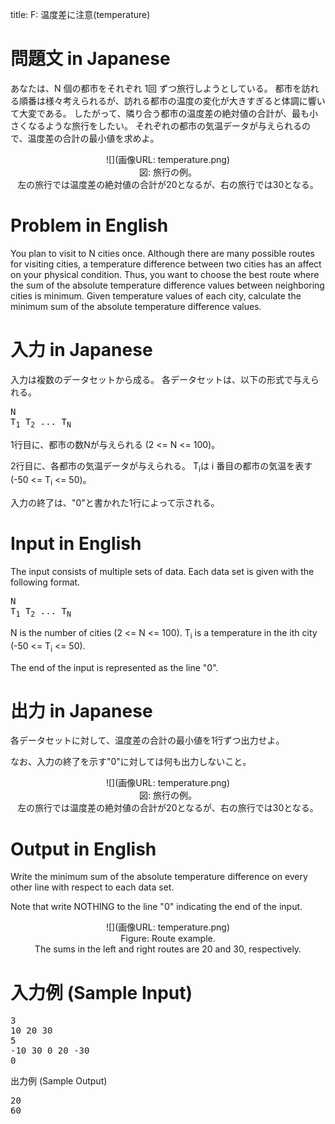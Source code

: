 title: F: 温度差に注意(temperature)

問題文 in Japanese
==
あなたは、N 個の都市をそれぞれ 1回 ずつ旅行しようとしている。
都市を訪れる順番は様々考えられるが、訪れる都市の温度の変化が大きすぎると体調に響いて大変である。
したがって、隣り合う都市の温度差の絶対値の合計が、最も小さくなるような旅行をしたい。
それぞれの都市の気温データが与えられるので、温度差の合計の最小値を求めよ。

<center>
![](画像URL: temperature.png)
<br>
図: 旅行の例。<br>
左の旅行では温度差の絶対値の合計が20となるが、右の旅行では30となる。
</center>

Problem in English
==
You plan to visit to N cities once.
Although there are many possible routes for visiting cities, a temperature difference between two cities has an affect on your physical condition.
Thus, you want to choose the best route where the sum of the absolute temperature difference values between neighboring cities is minimum.
Given temperature values of each city, calculate the minimum sum of the absolute temperature difference values.

入力 in Japanese
==
入力は複数のデータセットから成る。
各データセットは、以下の形式で与えられる。

<pre>
N
T<sub>1</sub> T<sub>2</sub> ... T<sub>N</sub>
</pre>

1行目に、都市の数Nが与えられる (2 <= N <= 100)。

2行目に、各都市の気温データが与えられる。
T<sub>i</sub>は i 番目の都市の気温を表す (-50 <= T<sub>i</sub> <= 50)。

入力の終了は、"0"と書かれた1行によって示される。

Input in English
==
The input consists of multiple sets of data.
Each data set is given with the following format.

<pre>
N
T<sub>1</sub> T<sub>2</sub> ... T<sub>N</sub>
</pre>

N is the number of cities (2 <= N <= 100).
T<sub>i</sub> is a temperature in the ith city (-50 <= T<sub>i</sub> <= 50).

The end of the input is represented as the line "0".

出力 in Japanese
==
各データセットに対して、温度差の合計の最小値を1行ずつ出力せよ。

なお、入力の終了を示す"0"に対しては何も出力しないこと。

<center>
![](画像URL: temperature.png)
<br>
図: 旅行の例。<br>
左の旅行では温度差の絶対値の合計が20となるが、右の旅行では30となる。
</center>

Output in English
==
Write the minimum sum of the absolute temperature difference on every other line with respect to each data set.

Note that write NOTHING to the line "0" indicating the end of the input.

<center>
![](画像URL: temperature.png)
<br>
Figure: Route example.<br>
The sums in the left and right routes are 20 and 30, respectively.
</center>

入力例 (Sample Input)
==
<pre>
3
10 20 30
5
-10 30 0 20 -30
0
</pre>

出力例 (Sample Output)
<pre>
20
60
</pre>
